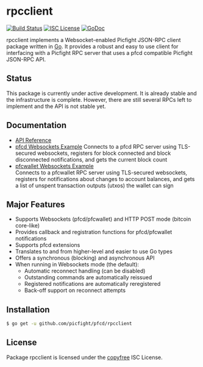 rpcclient
=========

[![Build Status](http://img.shields.io/travis/picfight/pfcd.svg)](https://travis-ci.org/picfight/pfcd)
[![ISC License](http://img.shields.io/badge/license-ISC-blue.svg)](http://copyfree.org)
[![GoDoc](https://img.shields.io/badge/godoc-reference-blue.svg)](http://godoc.org/github.com/picfight/pfcd/rpcclient)

rpcclient implements a Websocket-enabled Picfight JSON-RPC client package written
in [Go](http://golang.org/).  It provides a robust and easy to use client for
interfacing with a Picfight RPC server that uses a pfcd compatible Picfight
JSON-RPC API.

## Status

This package is currently under active development.  It is already stable and
the infrastructure is complete.  However, there are still several RPCs left to
implement and the API is not stable yet.

## Documentation

* [API Reference](http://godoc.org/github.com/picfight/pfcd/rpcclient)
* [pfcd Websockets Example](https://github.com/picfight/pfcd/tree/master/rpcclient/examples/pfcdwebsockets)
  Connects to a pfcd RPC server using TLS-secured websockets, registers for
  block connected and block disconnected notifications, and gets the current
  block count
* [pfcwallet Websockets Example](https://github.com/picfight/pfcd/tree/master/rpcclient/examples/pfcwalletwebsockets)  
  Connects to a pfcwallet RPC server using TLS-secured websockets, registers for
  notifications about changes to account balances, and gets a list of unspent
  transaction outputs (utxos) the wallet can sign

## Major Features

* Supports Websockets (pfcd/pfcwallet) and HTTP POST mode (bitcoin core-like)
* Provides callback and registration functions for pfcd/pfcwallet notifications
* Supports pfcd extensions
* Translates to and from higher-level and easier to use Go types
* Offers a synchronous (blocking) and asynchronous API
* When running in Websockets mode (the default):
  * Automatic reconnect handling (can be disabled)
  * Outstanding commands are automatically reissued
  * Registered notifications are automatically reregistered
  * Back-off support on reconnect attempts

## Installation

```bash
$ go get -u github.com/picfight/pfcd/rpcclient
```

## License

Package rpcclient is licensed under the [copyfree](http://copyfree.org) ISC
License.
